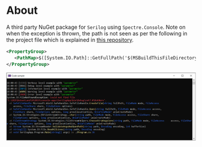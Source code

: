 ﻿# About

A third party NuGet package for `Serilog` using `Spectre.Console`. Note on when the exception is thrown, the path is not seen as per the following in the project file which is explained in [this repository](https://github.com/karenpayneoregon/hide-exception-paths).

```xml
<PropertyGroup>
   <PathMap>$([System.IO.Path]::GetFullPath('$(MSBuildThisFileDirectory)'))=./</PathMap>
</PropertyGroup>
```

![Screen](assets/screen.png)